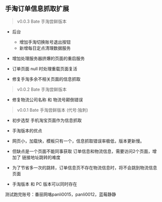 ## 手淘订单信息抓取扩展


> v0.0.3 Bate 手淘尝鲜版本

- 后台
    + 增加手淘切换账号退出按钮
    + 新增每日定点清理数据服务


- 增加处理服务器挤爆的页面的重启服务
- 订单页面 null 时处理重载页面复活
- 修复手淘多余不相关页面的信息抓取




> v0.0.2 Bate 手淘尝鲜版本

- 修复物流公司名称 和 物流号颠倒错误


> v0.0.1 Bate 手淘尝鲜版本 (代号:独刺)

- 初步选型 手机淘宝页面作为信息抓取


- 手淘版本的优点
 - 网页小，加载快，模板只有一个，信息抓取错误率极低，版本更新慢。

- 但缺点是一个页面不能同事获取 订单信息和物流信息，需要访问2个页面，增加了 链接地址跳转的难度
- 为了节省多一次的跳转，订单信息页不存在物流信息时，将不会跳到物流信息页面

- 手淘版本 和 PC 版本可以同时存在

测试跑完账号：番丽网咯panli0015，panli0012，蓝莓静静